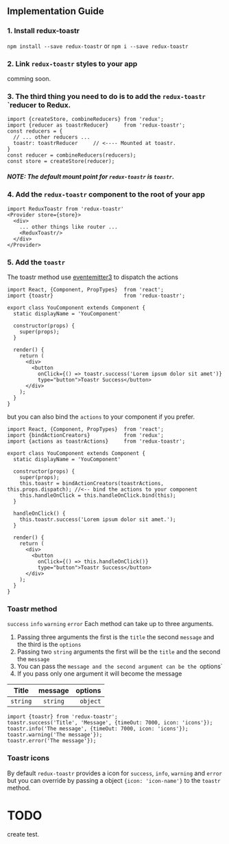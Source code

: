 ## Implementation Guide

### 1. Install redux-toastr

`npm install --save redux-toastr` or `npm i --save redux-toastr`

### 2. Link `redux-toastr` styles to your app
comming soon. 

### 3. The third thing you need to do is to add the `redux-toastr` `reducer to Redux.

```
import {createStore, combineReducers} from 'redux';
import {reducer as toastrReducer}     from 'redux-toastr';
const reducers = {
  // ... other reducers ...
  toastr: toastrReducer     // <---- Mounted at toastr.
}
const reducer = combineReducers(reducers);
const store = createStore(reducer);
```

##### NOTE: The default mount point for `redux-toastr` is `toastr`.

### 4. Add the `redux-toastr` component to the root of your app

```
import ReduxToastr from 'redux-toastr'
<Provider store={store}>
  <div>
    ... other things like router ...
    <ReduxToastr/>
  </div>
</Provider>
```

### 5. Add the `toastr` 
The toastr method use [eventemitter3](https://github.com/primus/eventemitter3) to dispatch the actions

```
import React, {Component, PropTypes}  from 'react';
import {toastr}                       from 'redux-toastr';

export class YouComponent extends Component {
  static displayName = 'YouComponent'

  constructor(props) {
    super(props);
  }

  render() {
    return (
      <div>
        <button
          onClick={() => toastr.success('Lorem ipsum dolor sit amet')}
          type="button">Toastr Success</button>
      </div>
    );
  }
}
```

but you can also bind the `actions` to your component if you prefer.

```
import React, {Component, PropTypes}  from 'react';
import {bindActionCreators}           from 'redux';
import {actions as toastrActions}     from 'redux-toastr';

export class YouComponent extends Component {
  static displayName = 'YouComponent'

  constructor(props) {
    super(props);
    this.toastr = bindActionCreators(toastrActions, this.props.dispatch); //<-- bind the actions to your component
    this.handleOnClick = this.handleOnClick.bind(this);
  }

  handleOnClick() {
    this.toastr.success('Lorem ipsum dolor sit amet.');
  }

  render() {
    return (
      <div>
        <button
          onClick={() => this.handleOnClick()}
          type="button">Toastr Success</button>
      </div>
    );
  }
}
```

### Toastr method
`success` `info` `warning` `error`
Each method can take up to three arguments.

1. Passing three arguments the first is the `title` the second `message` and the third is the `options`
2. Passing two `string` arguments the first will be the `title` and the second the `message`
3. You can pass the `message and the second argument can be the `options`
4. If you pass only one argument it will become the message 

| Title     |message     | options   |
| ----------|:----------:| ---------:|
| `string`  | `string`   | `object`  |

```
import {toastr} from 'redux-toastr';
toastr.success('Title', 'Message', {timeOut: 7000, icon: 'icons'});
toastr.info('The message', {timeOut: 7000, icon: 'icons'});
toastr.warning('The message'});
toastr.error('The message'});
```

### Toastr icons
By default `redux-toastr` provides a icon for `success`, `info`, `warning` and `error`
but you can override by passing a object `{icon: 'icon-name'}` to the `toastr` method.

# TODO
create test.